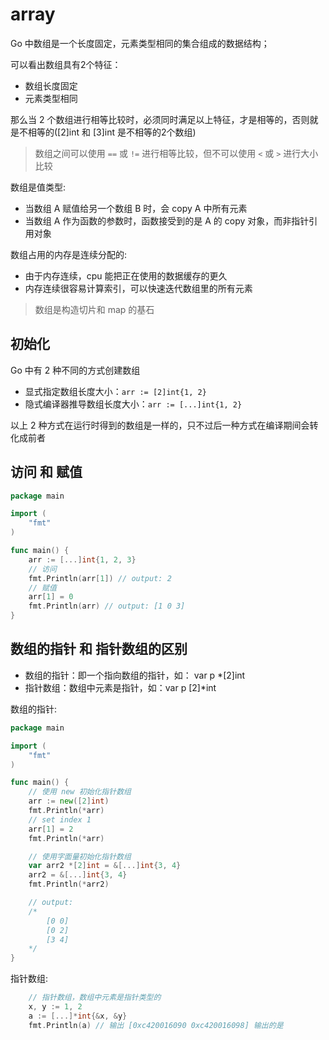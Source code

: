 # array

Go 中数组是一个长度固定，元素类型相同的集合组成的数据结构；

可以看出数组具有2个特征：
- 数组长度固定
- 元素类型相同

那么当 2 个数组进行相等比较时，必须同时满足以上特征，才是相等的，否则就是不相等的([2]int 和 [3]int 是不相等的2个数组)
> 数组之间可以使用 `==` 或 `!=` 进行相等比较，但不可以使用 `<` 或 `>` 进行大小比较

数组是值类型:
- 当数组 A 赋值给另一个数组 B 时，会 copy A 中所有元素
- 当数组 A 作为函数的参数时，函数接受到的是 A 的 copy 对象，而非指针引用对象 

数组占用的内存是连续分配的:
- 由于内存连续，cpu 能把正在使用的数据缓存的更久
- 内存连续很容易计算索引，可以快速迭代数组里的所有元素
> 数组是构造切片和 map 的基石

## 初始化

Go 中有 2 种不同的方式创建数组
- 显式指定数组长度大小：`arr := [2]int{1, 2}`
- 隐式编译器推导数组长度大小：`arr := [...]int{1, 2}`

以上 2 种方式在运行时得到的数组是一样的，只不过后一种方式在编译期间会转化成前者

## 访问 和 赋值

```go
package main

import (
	"fmt"
)

func main() {
	arr := [...]int{1, 2, 3}
	// 访问
	fmt.Println(arr[1]) // output: 2
	// 赋值
	arr[1] = 0
	fmt.Println(arr) // output: [1 0 3]
}
```

## 数组的指针 和 指针数组的区别

- 数组的指针：即一个指向数组的指针，如： var p *[2]int
- 指针数组：数组中元素是指针，如：var p [2]*int

数组的指针:

```go
package main

import (
	"fmt"
)

func main() {
	// 使用 new 初始化指针数组
	arr := new([2]int)
	fmt.Println(*arr)
	// set index 1
	arr[1] = 2
	fmt.Println(*arr)

	// 使用字面量初始化指针数组
	var arr2 *[2]int = &[...]int{3, 4}
	arr2 = &[...]int{3, 4}
	fmt.Println(*arr2)

	// output:
	/*
		[0 0]
		[0 2]
		[3 4]
	*/
}
```

指针数组:

```go
	// 指针数组，数组中元素是指针类型的
	x, y := 1, 2
	a := [...]*int{&x, &y}
	fmt.Println(a) // 输出 [0xc420016090 0xc420016098] 输出的是 
```
